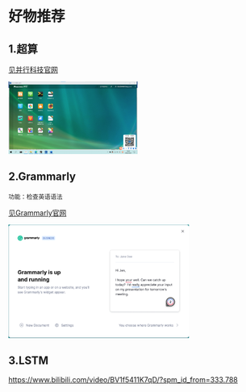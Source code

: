 # 好物推荐

## 1.超算

[见并行科技官网](https://www.paratera.com/)

<img src="..\_static\017.png" alt="017" style="zoom:25%;" />

## 2.Grammarly

```{note}
功能：检查英语语法
```

[见Grammarly官网](https://app.grammarly.com/)

<img src="..\_static\018.png" alt="017" style="zoom:35%;" />

## 3.LSTM

https://www.bilibili.com/video/BV1f5411K7qD/?spm_id_from=333.788





